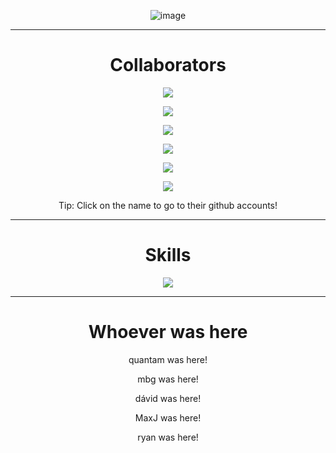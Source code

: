 <div align="center">
  
  ![image](https://github.com/Fluid-Client-Development/.github/blob/76db751efa35d3b6d575eac3599461c1b0d64514/profile/png_20230407_183044_0000.png)

---

# Collaborators

  

<p align = "center"><a href="https://github.com/Quantamyt/"><img src = "https://github-widgetbox.vercel.app/api/profile?username=Quantamyt&data=followers,repositories,stars,commits&theme=viridescent"></p></a>

<p align = "center"><a href="https://github.com/GamerHun1238/"><img src = "https://github-widgetbox.vercel.app/api/profile?username=GamerHun1238&data=followers,repositories,stars,commits&theme=viridescent"></p></a>

<p align = "center"><a href="https://github.com/hamzaelasmar"><img src = "https://github-widgetbox.vercel.app/api/profile?username=hamzaelasmar&data=followers,repositories,stars,commits&theme=viridescent"></p></a>

<p align = "center"><a href="https://github.com/MBG1337"><img src = "https://github-widgetbox.vercel.app/api/profile?username=MBG1337&data=followers,repositories,stars,commits&theme=viridescent"></p></a>

<p align = "center"><a href="https://github.com/Slddev"><img src = "https://github-widgetbox.vercel.app/api/profile?username=Slddev&data=followers,repositories,stars,commits&theme=viridescent"></p></a>

<p align = "center"><a href="https://github.com/spetterman66"><img src = "https://github-widgetbox.vercel.app/api/profile?username=spetterman66&data=followers,repositories,stars,commits&theme=viridescent"></p></a>

Tip: Click on the name to go to their github accounts!

  ---
  
  # Skills
  
<p align = "center"><img src = "https://github-widgetbox.vercel.app/api/skills?names=java,kotlin,python,html,css,javascript,typescript,c,php,react,bash,powershell&includeNames=true&theme=viridescent"></p>


---

# Whoever was here

quantam was here!

mbg was here!

dávid was here!

MaxJ was here!

ryan was here!
